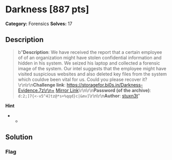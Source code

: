 # Darkness [887 pts]

**Category:** Forensics
**Solves:** 17

## Description
>b"**Description**: We have received the report that a certain employee of of an organization might have stolen confidential information and hidden in his system. We seized his laptop and collected a forensic image of the system. Our intel suggests that the employee might have visited suspicious websites and also deleted key files from the system which couldve been vital for us. Could you please recover it?\r\n\r\n**Challenge link**: https://storagefor.bi0s.in/Darkness-Evidence.7z\r\n+ [Mirror Link](https://drive.google.com/file/d/1vPGSUFxB6XO5zWsYATjDEr0ubAWrDiAD/view?usp=sharing)\r\n\r\n**Password (of the archive)**: `d:2;]7{<-v5^4]tz@*s+%qqd}c|&mv]`\r\n\r\n**Author**: [stuxn3t](https://twitter.com/_abhiramkumar)"

**Hint**
* -

## Solution

### Flag

